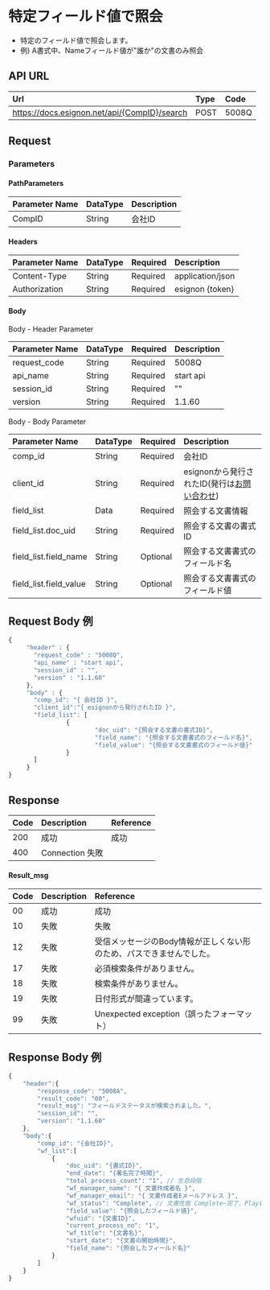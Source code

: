 # 特定フィールド値で照会

* 特定のフィールド値で照会します。
* 例\) A書式中、Nameフィールド値が"誰か"の文書のみ照会

## API URL

| Url | Type | **Code** |
| :--- | :--- | :--- |
| https://docs.esignon.net/api/{CompID}/search | POST | 5008Q |

## Request

### Parameters

#### PathParameters

| **Parameter Name** | DataType | **Description** |
| :--- | :--- | :--- |
| CompID | String | 会社ID |

####  Headers

| **Parameter Name**                         | DataType | Required | **Description** |
| :--- | :--- | :--- | :--- |
| Content-Type | String | Required | application/json |
| Authorization | String | Required | esignon {token} |

####   Body 

  Body - Header Parameter

| **Parameter Name**                         | DataType | Required | **Description** |
| :--- | :--- | :--- | :--- |
| request\_code | String | Required | 5008Q |
| api\_name | String | Required | start api |
| session\_id | String | Required | "" |
| version | String | Required | 1.1.60 |

  Body - Body Parameter

| **Parameter Name** | DataType | Required | **Description** |
| :--- | :--- | :--- | :--- |
| comp\_id | String | Required | 会社ID |
| client\_id | String | Required |  esignonから発行されたID\(発行は[お問い合わせ](https://esignon.net/jp/customer/)\) |
| field\_list | Data | Required | 照会する文書情報 |
| field\_list.doc\_uid | String | Required | 照会する文書の書式ID |
| field\_list.field\_name | String | Optional | 照会する文書書式のフィールド名 |
| field\_list.field\_value | String | Optional | 照会する文書書式のフィールド値 |

## Request Body 例

```javascript
{
	 "header" : {
	   "request_code" : "5008Q",            
	   "api_name" : "start api",    
	   "session_id" : "",    
	   "version" : "1.1.60"
	 },
	 "body" : {
	   "comp_id": "{ 会社ID }",
	   "client_id":"{ esignonから発行されたID }",
	   "field_list": [ 
			    {
						"doc_uid": "{照会する文書の書式ID}",
						"field_name": "{照会する文書書式のフィールド名}",
						"field_value": "{照会する文書書式のフィールド値}"
			    }
	   ]
	 }
}

```

## Response

| Code | **Description** | **Reference** |
| :--- | :--- | :--- |
| 200 | 成功 | 成功 |
| 400 | Connection 失敗 |  |

#### Result\_msg

| Code | **Description** | **Reference** |
| :--- | :--- | :--- |
| 00 | 成功 | 成功 |
| 10 | 失敗 | 失敗 |
| 12 | 失敗 | 受信メッセージのBody情報が正しくない形のため、パスできませんでした。 |
| 17 | 失敗 | 必須検索条件がありません。 |
| 18 | 失敗 | 検索条件がありません。 |
| 19 | 失敗 | 日付形式が間違っています。 |
| 99 | 失敗 | Unexpected exception（誤ったフォーマット） |

## Response Body 例

```javascript
{
	"header":{
		"response_code": "5008A",
		"result_code": "00",
		"result_msg": "フィールドステータスが検索されました。",
		"session_id": "",
		"version": "1.1.60"
	},
	"body":{
		"comp_id": "{会社ID}",
		"wf_list":[
			{
				"doc_uid": "{書式ID}",
				"end_date": "{署名完了時間}",
				"total_process_count": "1", // 生息段階
				"wf_manager_name": "{ 文書作成者名 }",
				"wf_manager_email": "{ 文書作成者Eメールアドレス }",
				"wf_status": "Complete", // 文書性態 Complete–完了、Playing–進行中
				"field_value": "{照会したフィールド値}",
				"wfuid": "{文書ID}",
				"current_process_no": "1",
				"wf_title": "{文書名}",
				"start_date": "{文書の開始時間}",
				"field_name": "{照会したフィールド名}"
			}
		]
	}
}

```

